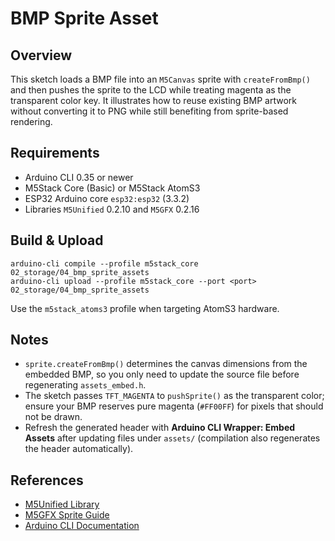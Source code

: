 # BMP Sprite Asset

## Overview
This sketch loads a BMP file into an `M5Canvas` sprite with `createFromBmp()` and then pushes the sprite to the LCD while treating magenta as the transparent color key. It illustrates how to reuse existing BMP artwork without converting it to PNG while still benefiting from sprite-based rendering.

## Requirements
- Arduino CLI 0.35 or newer
- M5Stack Core (Basic) or M5Stack AtomS3
- ESP32 Arduino core `esp32:esp32` (3.3.2)
- Libraries `M5Unified` 0.2.10 and `M5GFX` 0.2.16

## Build & Upload
```
arduino-cli compile --profile m5stack_core 02_storage/04_bmp_sprite_assets
arduino-cli upload --profile m5stack_core --port <port> 02_storage/04_bmp_sprite_assets
```
Use the `m5stack_atoms3` profile when targeting AtomS3 hardware.

## Notes
- `sprite.createFromBmp()` determines the canvas dimensions from the embedded BMP, so you only need to update the source file before regenerating `assets_embed.h`.
- The sketch passes `TFT_MAGENTA` to `pushSprite()` as the transparent color; ensure your BMP reserves pure magenta (`#FF00FF`) for pixels that should not be drawn.
- Refresh the generated header with **Arduino CLI Wrapper: Embed Assets** after updating files under `assets/` (compilation also regenerates the header automatically).

## References
- [M5Unified Library](https://github.com/m5stack/M5Unified)
- [M5GFX Sprite Guide](https://github.com/m5stack/M5GFX#sprites)
- [Arduino CLI Documentation](https://arduino.github.io/arduino-cli/latest/)
